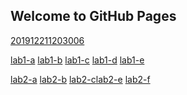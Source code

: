 ## Welcome to GitHub Pages

[201912211203006](https://1975-k.github.io/201912211203006.png)  

[lab1-a](https://1975-k.github.io/test1-1.html)  [lab1-b](https://1975-k.github.io/test1-2.html)  [lab1-c](https://1975-k.github.io/test1-3.html)  [lab1-d](https://1975-k.github.io/test1-4.html)  [lab1-e](https://1975-k.github.io/test1-5.html)

[lab2-a](https://1975-k.github.io/lab2/test2-1.html)  [lab2-b](https://1975-k.github.io/lab2/test2-2.html)  [lab2-c](https://1975-k.github.io/lab2/test2-3.html)[lab2-e](https://1975-k.github.io/lab2/test2-4.html)  [lab2-f](https://1975-k.github.io/lab2/test2-5.html)
